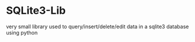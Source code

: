 # SQLite3-Lib
very small library used to query/insert/delete/edit data in a sqlite3 database using python 
